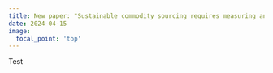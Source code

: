 ```yaml
---
title: New paper: "Sustainable commodity sourcing requires measuring and governing land use change at multiple scales"
date: 2024-04-15
image:
  focal_point: 'top'
---
```


<!--more-->

Test
